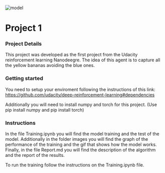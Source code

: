 [//]: # (Image References)

![model](images/model.gif)


# Project 1

### Project Details

This project was developed as the first project from the Udacity reinforcement learning Nanodeegre. The idea of this agent is to capture all the yellow bananas avoiding the blue ones.

### Getting started

You need to setup your enviroment following the instructions of this link: https://github.com/udacity/deep-reinforcement-learning#dependencies

Additionally you will need to install numpy and torch for this project. (Use pip install numpy and pip install torch)

### Instructions

In the file Training.ipynb you will find the model training and the test of the model. Additionally in the folder images you will find the graph of the performance of the training and the gif that shows how the model works. Finally, in the file Report.md you will find the description of the algorithm and the report of the results.

To run the training follow the instructions on the Training.ipynb file.
